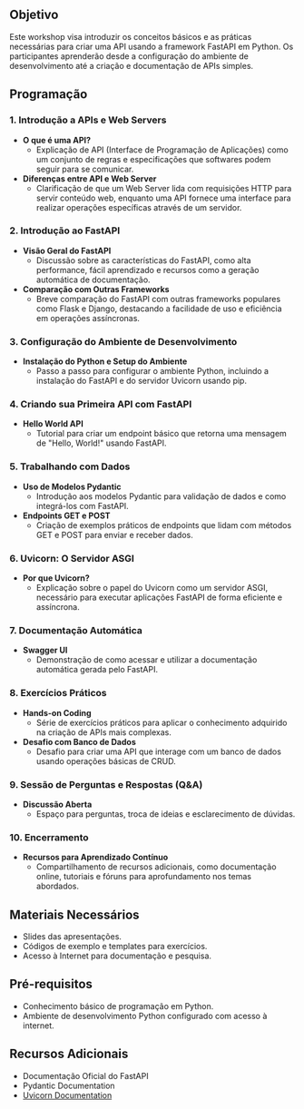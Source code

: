 ## Objetivo

Este workshop visa introduzir os conceitos básicos e as práticas necessárias para criar uma API usando a framework FastAPI em Python. Os participantes aprenderão desde a configuração do ambiente de desenvolvimento até a criação e documentação de APIs simples.

## Programação

### 1. Introdução a APIs e Web Servers

* **O que é uma API?**
    * Explicação de API (Interface de Programação de Aplicações) como um conjunto de regras e especificações que softwares podem seguir para se comunicar.
* **Diferenças entre API e Web Server**
    * Clarificação de que um Web Server lida com requisições HTTP para servir conteúdo web, enquanto uma API fornece uma interface para realizar operações específicas através de um servidor.

### 2. Introdução ao FastAPI

* **Visão Geral do FastAPI**
    * Discussão sobre as características do FastAPI, como alta performance, fácil aprendizado e recursos como a geração automática de documentação.
* **Comparação com Outras Frameworks**
    * Breve comparação do FastAPI com outras frameworks populares como Flask e Django, destacando a facilidade de uso e eficiência em operações assíncronas.

### 3. Configuração do Ambiente de Desenvolvimento

* **Instalação do Python e Setup do Ambiente**
    * Passo a passo para configurar o ambiente Python, incluindo a instalação do FastAPI e do servidor Uvicorn usando pip.

### 4. Criando sua Primeira API com FastAPI

* **Hello World API**
    * Tutorial para criar um endpoint básico que retorna uma mensagem de "Hello, World!" usando FastAPI.

### 5. Trabalhando com Dados

* **Uso de Modelos Pydantic**
    * Introdução aos modelos Pydantic para validação de dados e como integrá-los com FastAPI.
* **Endpoints GET e POST**
    * Criação de exemplos práticos de endpoints que lidam com métodos GET e POST para enviar e receber dados.

### 6. Uvicorn: O Servidor ASGI

* **Por que Uvicorn?**
    * Explicação sobre o papel do Uvicorn como um servidor ASGI, necessário para executar aplicações FastAPI de forma eficiente e assíncrona.

### 7. Documentação Automática

* **Swagger UI**
    * Demonstração de como acessar e utilizar a documentação automática gerada pelo FastAPI.

### 8. Exercícios Práticos

* **Hands-on Coding**
    * Série de exercícios práticos para aplicar o conhecimento adquirido na criação de APIs mais complexas.
* **Desafio com Banco de Dados**
    * Desafio para criar uma API que interage com um banco de dados usando operações básicas de CRUD.

### 9. Sessão de Perguntas e Respostas (Q&A)

* **Discussão Aberta**
    * Espaço para perguntas, troca de ideias e esclarecimento de dúvidas.

### 10. Encerramento

* **Recursos para Aprendizado Contínuo**
    * Compartilhamento de recursos adicionais, como documentação online, tutoriais e fóruns para aprofundamento nos temas abordados.

## Materiais Necessários

* Slides das apresentações.
* Códigos de exemplo e templates para exercícios.
* Acesso à Internet para documentação e pesquisa.

## Pré-requisitos

* Conhecimento básico de programação em Python.
* Ambiente de desenvolvimento Python configurado com acesso à internet.

## Recursos Adicionais

* Documentação Oficial do FastAPI
* Pydantic Documentation
* [Uvicorn Documentation](https://www.uvicorn.org/)
